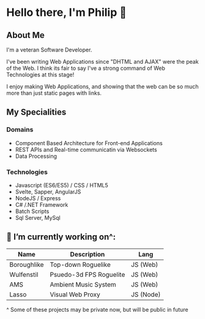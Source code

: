 # Hello there, I'm Philip 👋

## About Me
I'm a veteran Software Developer.

I've been writing Web Applications since "DHTML and AJAX" were the peak of the Web.
I think its fair to say I've a strong command of Web Technologies at this stage!

I enjoy making Web Applications, and showing that the web can be so much more than just static pages with links.

## My Specialities
### Domains
- Component Based Architecture for Front-end Applications
- REST APIs and Real-time communicatin via Websockets
- Data Processing
### Technologies
- Javascript (ES6/ES5) / CSS / HTML5
- Svelte, Sapper, AngularJS
- NodeJS / Express
- C# /.NET Framework
- Batch Scripts
- Sql Server, MySql


## 🔭 I’m currently working on^:

| Name        | Description             | Lang       |
|-------------|-------------------------|------------|
| Boroughlike | Top-down Roguelike      | JS (Web)   | 
| Wulfenstil  | Psuedo-3d FPS Roguelite | JS (Web)   | 
| AMS         | Ambient Music System    | JS (Web)   |
| Lasso       | Visual Web Proxy        | JS (Node)  |

^ Some of these projects may be private now, but will be public in future
